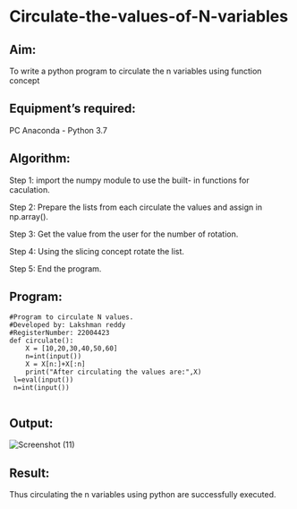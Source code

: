 # Circulate-the-values-of-N-variables
## Aim:
To write a python program to circulate the n variables using function concept
## Equipment’s required:
PC
Anaconda - Python 3.7
## Algorithm: 
Step 1:
import the numpy module to use the built- in functions for caculation.

Step 2:
Prepare the lists from each circulate the values and assign in np.array().

Step 3:
Get the value from the user for the number of rotation.

Step 4:
Using the slicing concept rotate the list.

Step 5:
End the program.

## Program:
~~~
#Program to circulate N values.
#Developed by: Lakshman reddy
#RegisterNumber: 22004423
def circulate(): 
    X = [10,20,30,40,50,60]
    n=int(input())
    X = X[n:]+X[:n]
    print("After circulating the values are:",X)
 l=eval(input())
 n=int(input())
    
 ~~~

## Output:
![Screenshot (11)](https://user-images.githubusercontent.com/118707265/211195697-5b6941e5-2d6b-4520-9438-8ec90398734c.png)


## Result:
Thus circulating the n variables using python are successfully executed.
